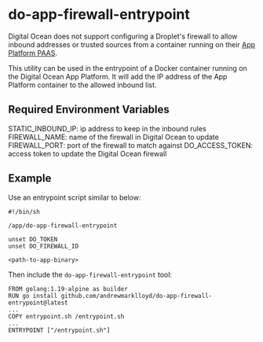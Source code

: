 # do-app-firewall-entrypoint

Digital Ocean does not support configuring a Droplet's firewall to allow inbound addresses or trusted sources from a container running on their [App Platform PAAS](https://docs.digitalocean.com/products/app-platform/).

This utility can be used in the entrypoint of a Docker container running on the Digital Ocean App Platform. It will add the IP address of the App Platform container to the allowed inbound list.

## Required Environment Variables

STATIC_INBOUND_IP: ip address to keep in the inbound rules
FIREWALL_NAME: name of the firewall in Digital Ocean to update
FIREWALL_PORT: port of the firewall to match against
DO_ACCESS_TOKEN: access token to update the Digital Ocean firewall

## Example

Use an entrypoint script similar to below:

```shell
#!/bin/sh

/app/do-app-firewall-entrypoint

unset DO_TOKEN
unset DO_FIREWALL_ID

<path-to-app-binary>
```

Then include the `do-app-firewall-entrypoint` tool:
```
FROM golang:1.19-alpine as builder
RUN go install github.com/andrewmarklloyd/do-app-firewall-entrypoint@latest
...
COPY entrypoint.sh /entrypoint.sh
...
ENTRYPOINT ["/entrypoint.sh"]
```

